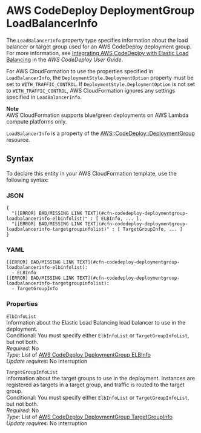 # AWS CodeDeploy DeploymentGroup LoadBalancerInfo<a name="aws-properties-codedeploy-deploymentgroup-loadbalancerinfo"></a>

The `LoadBalancerInfo` property type specifies information about the load balancer or target group used for an AWS CodeDeploy deployment group\. For more information, see [ Integrating AWS CodeDeploy with Elastic Load Balancing](http://docs.aws.amazon.com/codedeploy/latest/userguide/integrations-aws-elastic-load-balancing.html) in the *AWS CodeDeploy User Guide*\.

For AWS CloudFormation to use the properties specified in `LoadBalancerInfo`, the `DeploymentStyle.DeploymentOption` property must be set to `WITH_TRAFFIC_CONTROL`\. If `DeploymentStyle.DeploymentOption` is not set to `WITH_TRAFFIC_CONTROL`, AWS CloudFormation ignores any settings specified in `LoadBalancerInfo`\.

**Note**  
AWS CloudFormation supports blue/green deployments on AWS Lambda compute platforms only\.

 `LoadBalancerInfo` is a property of the [AWS::CodeDeploy::DeploymentGroup](aws-resource-codedeploy-deploymentgroup.md) resource\. 

## Syntax<a name="aws-properties-codedeploy-deploymentgroup-loadbalancerinfo-syntax"></a>

To declare this entity in your AWS CloudFormation template, use the following syntax:

### JSON<a name="aws-properties-codedeploy-deploymentgroup-loadbalancerinfo-syntax.json"></a>

```
{
  "[[ERROR] BAD/MISSING LINK TEXT](#cfn-codedeploy-deploymentgroup-loadbalancerinfo-elbinfolist)" : [ ELBInfo, ... ],
  "[[ERROR] BAD/MISSING LINK TEXT](#cfn-codedeploy-deploymentgroup-loadbalancerinfo-targetgroupinfolist)" : [ TargetGroupInfo, ... ]
}
```

### YAML<a name="aws-properties-codedeploy-deploymentgroup-loadbalancerinfo-syntax.yaml"></a>

```
[[ERROR] BAD/MISSING LINK TEXT](#cfn-codedeploy-deploymentgroup-loadbalancerinfo-elbinfolist): 
  - ELBInfo
[[ERROR] BAD/MISSING LINK TEXT](#cfn-codedeploy-deploymentgroup-loadbalancerinfo-targetgroupinfolist): 
  - TargetGroupInfo
```

### Properties<a name="aws-properties-codedeploy-deploymentgroup-loadbalancerinfo-properties"></a>

`ElbInfoList`  
Information about the Elastic Load Balancing load balancer to use in the deployment\.  
Conditional: You must specify either `ElbInfoList` or `TargetGroupInfoList`, but not both\.  
 *Required*: No  
 *Type*: List of [AWS CodeDeploy DeploymentGroup ELBInfo](aws-properties-codedeploy-deploymentgroup-elbinfo.md)  
 *Update requires*: No interruption 

`TargetGroupInfoList`  
information about the target groups to use in the deployment\. Instances are registered as targets in a target group, and traffic is routed to the target group\.   
Conditional: You must specify either `ElbInfoList` or `TargetGroupInfoList`, but not both\.  
 *Required*: No  
 *Type*: List of [AWS CodeDeploy DeploymentGroup TargetGroupInfo](aws-properties-codedeploy-deploymentgroup-targetgroupinfo.md)  
 *Update requires*: No interruption 